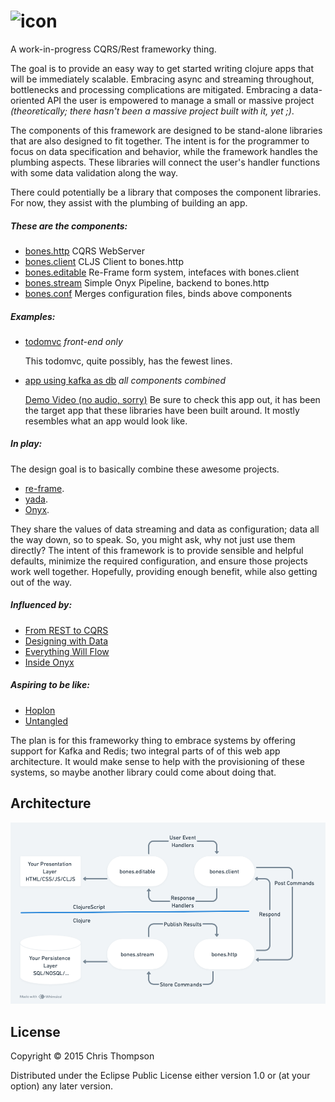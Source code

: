 # ![icon](https://cdn.rawgit.com/teaforthecat/bones/master/icon.svg)


A work-in-progress CQRS/Rest frameworky thing.

The goal is to provide an easy way to get started writing clojure apps that will
be immediately scalable. Embracing async and streaming throughout, bottlenecks and
processing complications are mitigated. Embracing a data-oriented API the user
is empowered to manage a small or massive project _(theoretically; there hasn't
been a massive project built with it, yet ;)_.

The components of this framework are designed to be stand-alone libraries that
are also designed to fit together. The intent is for the programmer to focus on
data specification and behavior, while the framework handles the plumbing
aspects. These libraries will connect the user's handler functions with some data
validation along the way.

There could potentially be a library that composes the component libraries. For
now, they assist with the plumbing of building an app.


##### These are the components:

- [bones.http](https://github.com/teaforthecat/bones-http) CQRS WebServer
- [bones.client](https://github.com/teaforthecat/bones-client) CLJS Client to bones.http
- [bones.editable](https://github.com/teaforthecat/bones-editable) Re-Frame form system, intefaces with bones.client
- [bones.stream](https://github.com/teaforthecat/bones-stream) Simple Onyx Pipeline, backend to bones.http
- [bones.conf](https://github.com/teaforthecat/bones-conf) Merges configuration files, binds above components

##### Examples:

- [todomvc](https://github.com/teaforthecat/bones-todomvc) 
_front-end only_

  This todomvc, quite possibly, has the fewest lines.

- [app using kafka as db](https://github.com/teaforthecat/weather-report) 
_all components combined_

  [Demo Video (no audio, sorry)](https://www.youtube.com/watch?v=dGQRDSRACB4)
  Be sure to check this app out, it has been the target app that these libraries
  have been built around. It mostly resembles what an app would look like.
  


##### In play:

The design goal is to basically combine these awesome projects.

- [re-frame](https://github.com/Day8/re-frame).
- [yada](https://github.com/juxt/yada).
- [Onyx](https://github.com/onyx-platform/onyx).

They share the values of data streaming and data as configuration; data all the
way down, so to speak. So, you might ask, why not just use them directly? The
intent of this framework is to provide sensible and helpful defaults, minimize
the required configuration, and ensure those projects work well together.
Hopefully, providing enough benefit, while also getting out of the way.


##### Influenced by:

- [From REST to CQRS](https://www.youtube.com/watch?v=qDNPQo9UmJA)
- [Designing with Data](https://www.youtube.com/watch?v=kP8wImz-x4w)
- [Everything Will Flow](https://www.youtube.com/watch?v=1bNOO3xxMc0)
- [Inside Onyx](https://www.youtube.com/watch?v=KVByn_kp2fQ)

##### Aspiring to be like:

- [Hoplon](http://hoplon.io/)
- [Untangled](http://untangled-web.github.io/untangled/)


The plan is for this frameworky thing to embrace systems by offering support
for Kafka and Redis; two integral parts of of this web app architecture. It
would make sense to help with the provisioning of these systems, so maybe
another library could come about doing that.




## Architecture


![Bones Architecture](https://github.com/teaforthecat/bones/blob/e37d984b7b04a54c52603fb3ef9aa05a3c467fc8/Bones%20Architecture%20-%20Reactive%20Stack.png)


## License

Copyright © 2015 Chris Thompson

Distributed under the Eclipse Public License either version 1.0 or (at
your option) any later version.
